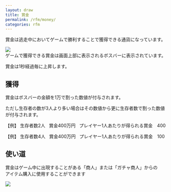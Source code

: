 ```yaml
---
layout: draw
title: 賞金
permalink: /rfm/money/
categories: rfm
---
```


賞金は逃走中においてゲームで勝利することで獲得できる通貨になっています。  

<a><img src="http://web.njj12.net/public/images/money.png"></a><br>
ゲームで獲得できる賞金は画面上部に表示されるボスバーに表示されています。  

賞金は1秒経過毎に上昇します。
  
## 獲得  
賞金はボスバーの金額を1万で割った数値が付与されます。  
  
ただし生存者の数が3人より多い場合はその数値から更に生存者数で割った数値が付与されます。


【例】 
生存者数2人  
賞金400万円  
プレイヤー1人あたりが得られる賞金　400
  
【例】 
生存者数4人  
賞金400万円  
プレイヤー1人あたりが得られる賞金　100


## 使い道  
賞金はゲーム中に出現することがある「商人」または「ガチャ商人」からの  
アイテム購入に使用することができます  

<a><img src="http://web.njj12.net/public/images/shop.png"></a><br>
